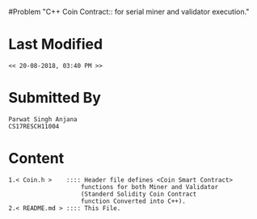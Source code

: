 #Problem 
	"C++ Coin Contract:: for serial miner and validator execution."

# Last Modified
	<< 20-08-2018, 03:40 PM >>

# Submitted By
	
	Parwat Singh Anjana 
	CS17RESCH11004

# Content
	1.< Coin.h >    :::: Header file defines <Coin Smart Contract> 
						functions for both Miner and Validator 
						(Standerd Solidity Coin Contract 
						function Converted into C++).
	2.< README.md > :::: This File.
